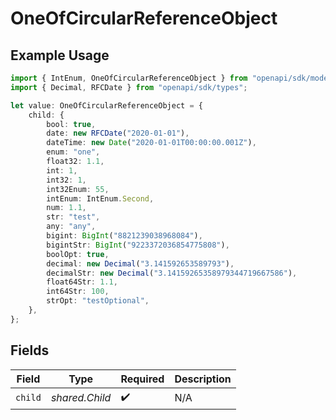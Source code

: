 # OneOfCircularReferenceObject

## Example Usage

```typescript
import { IntEnum, OneOfCircularReferenceObject } from "openapi/sdk/models/shared";
import { Decimal, RFCDate } from "openapi/sdk/types";

let value: OneOfCircularReferenceObject = {
    child: {
        bool: true,
        date: new RFCDate("2020-01-01"),
        dateTime: new Date("2020-01-01T00:00:00.001Z"),
        enum: "one",
        float32: 1.1,
        int: 1,
        int32: 1,
        int32Enum: 55,
        intEnum: IntEnum.Second,
        num: 1.1,
        str: "test",
        any: "any",
        bigint: BigInt("8821239038968084"),
        bigintStr: BigInt("9223372036854775808"),
        boolOpt: true,
        decimal: new Decimal("3.141592653589793"),
        decimalStr: new Decimal("3.14159265358979344719667586"),
        float64Str: 1.1,
        int64Str: 100,
        strOpt: "testOptional",
    },
};
```

## Fields

| Field              | Type               | Required           | Description        |
| ------------------ | ------------------ | ------------------ | ------------------ |
| `child`            | *shared.Child*     | :heavy_check_mark: | N/A                |